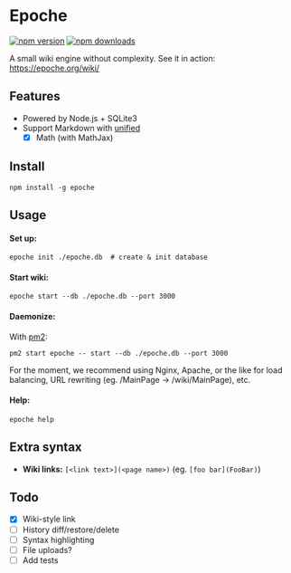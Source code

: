 # Epoche
[![npm version](https://img.shields.io/npm/v/epoche)](https://www.npmjs.com/package/epoche)
[![npm downloads](https://img.shields.io/npm/dm/epoche)](https://www.npmjs.com/package/epoche)

A small wiki engine without complexity. See it in action: <https://epoche.org/wiki/>

## Features

- Powered by Node.js + SQLite3
- Support Markdown with [unified](https://github.com/unifiedjs/unified)
  - [x] Math (with MathJax)

## Install

```
npm install -g epoche
```

## Usage

#### Set up:

```
epoche init ./epoche.db  # create & init database
```

#### Start wiki:

```
epoche start --db ./epoche.db --port 3000
```

#### Daemonize:

With [pm2](https://pm2.keymetrics.io/):

```
pm2 start epoche -- start --db ./epoche.db --port 3000
```

For the moment, we recommend using Nginx, Apache, or the like for load balancing, URL rewriting (eg. /MainPage → /wiki/MainPage), etc.

#### Help:

```
epoche help
```

## Extra syntax

- **Wiki links:** `[<link text>](<page name>)` (eg. `[foo bar](FooBar)`)

## Todo

- [x] Wiki-style link
- [ ] History diff/restore/delete
- [ ] Syntax highlighting
- [ ] File uploads?
- [ ] Add tests
